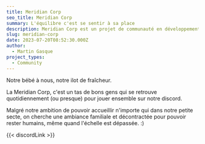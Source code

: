 ```yaml
---
title: Meridian Corp
seo_title: Meridian Corp
summary: L'équilibre c'est se sentir à sa place
description: Meridian Corp est un projet de communauté en développement
slug: meridian-corp
date: 2023-07-20T08:52:30.000Z
author:
  - Martin Gasque
project_types:
  - Community
---
```


Notre bébé à nous, notre ilot de fraîcheur.

La Meridian Corp, c'est un tas de bons gens qui se retrouve quotidiennement (ou presque) pour jouer ensemble sur notre discord.

Malgré notre ambition de pouvoir accueillir n'importe qui dans notre petite secte, on cherche une ambiance familiale et décontractée pour pouvoir rester humains, même quand l'échelle est dépassée. :)

{{\< discordLink >}}

